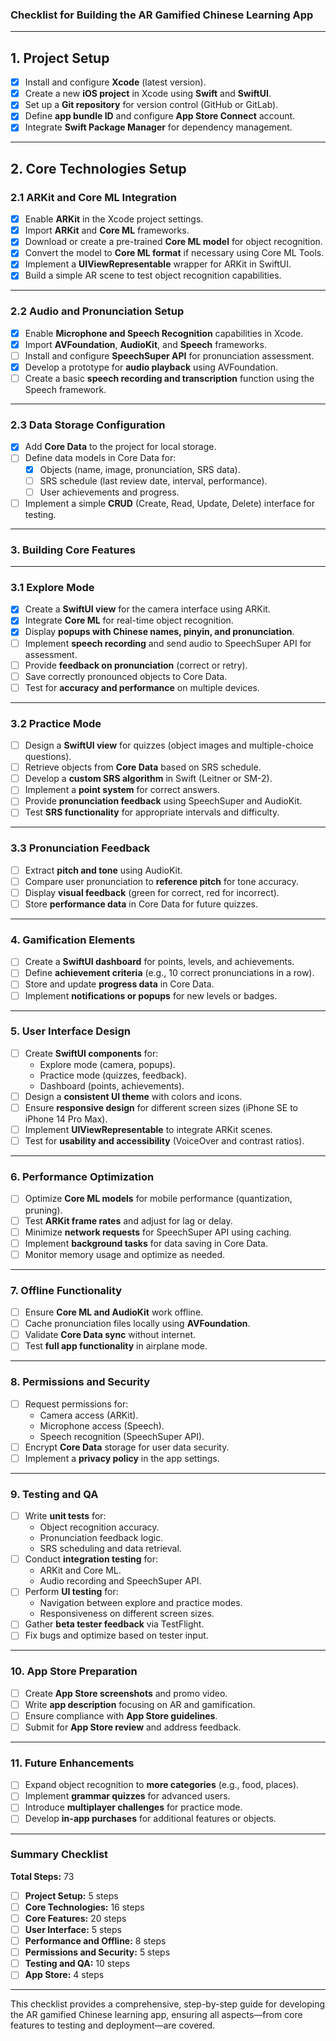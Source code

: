 ### **Checklist for Building the AR Gamified Chinese Learning App**

---

## **1. Project Setup**

- [x] Install and configure **Xcode** (latest version).  
- [x] Create a new **iOS project** in Xcode using **Swift** and **SwiftUI**.  
- [x] Set up a **Git repository** for version control (GitHub or GitLab).  
- [x] Define **app bundle ID** and configure **App Store Connect** account.  
- [x] Integrate **Swift Package Manager** for dependency management.  

---

## **2. Core Technologies Setup**

### **2.1 ARKit and Core ML Integration**

- [x] Enable **ARKit** in the Xcode project settings.  
- [x] Import **ARKit** and **Core ML** frameworks.  
- [x] Download or create a pre-trained **Core ML model** for object recognition.  
- [x] Convert the model to **Core ML format** if necessary using Core ML Tools.  
- [x] Implement a **UIViewRepresentable** wrapper for ARKit in SwiftUI.  
- [x] Build a simple AR scene to test object recognition capabilities.  

---

### **2.2 Audio and Pronunciation Setup**

- [x] Enable **Microphone and Speech Recognition** capabilities in Xcode.  
- [x] Import **AVFoundation**, **AudioKit**, and **Speech** frameworks.  
- [ ] Install and configure **SpeechSuper API** for pronunciation assessment.  
- [x] Develop a prototype for **audio playback** using AVFoundation.  
- [ ] Create a basic **speech recording and transcription** function using the Speech framework.  

---

### **2.3 Data Storage Configuration**

- [x] Add **Core Data** to the project for local storage.  
- [ ] Define data models in Core Data for:
  - [x] Objects (name, image, pronunciation, SRS data).  
  - [ ] SRS schedule (last review date, interval, performance).  
  - [ ] User achievements and progress.  
- [ ] Implement a simple **CRUD** (Create, Read, Update, Delete) interface for testing.  

---

### **3. Building Core Features**

---

### **3.1 Explore Mode**

- [x] Create a **SwiftUI view** for the camera interface using ARKit.  
- [x] Integrate **Core ML** for real-time object recognition.  
- [x] Display **popups with Chinese names, pinyin, and pronunciation**.  
- [ ] Implement **speech recording** and send audio to SpeechSuper API for assessment.  
- [ ] Provide **feedback on pronunciation** (correct or retry).  
- [ ] Save correctly pronounced objects to Core Data.  
- [ ] Test for **accuracy and performance** on multiple devices.  

---

### **3.2 Practice Mode**

- [ ] Design a **SwiftUI view** for quizzes (object images and multiple-choice questions).  
- [ ] Retrieve objects from **Core Data** based on SRS schedule.  
- [ ] Develop a **custom SRS algorithm** in Swift (Leitner or SM-2).  
- [ ] Implement a **point system** for correct answers.  
- [ ] Provide **pronunciation feedback** using SpeechSuper and AudioKit.  
- [ ] Test **SRS functionality** for appropriate intervals and difficulty.  

---

### **3.3 Pronunciation Feedback**

- [ ] Extract **pitch and tone** using AudioKit.  
- [ ] Compare user pronunciation to **reference pitch** for tone accuracy.  
- [ ] Display **visual feedback** (green for correct, red for incorrect).  
- [ ] Store **performance data** in Core Data for future quizzes.  

---

### **4. Gamification Elements**

- [ ] Create a **SwiftUI dashboard** for points, levels, and achievements.  
- [ ] Define **achievement criteria** (e.g., 10 correct pronunciations in a row).  
- [ ] Store and update **progress data** in Core Data.  
- [ ] Implement **notifications or popups** for new levels or badges.  

---

### **5. User Interface Design**

- [ ] Create **SwiftUI components** for:
  - Explore mode (camera, popups).  
  - Practice mode (quizzes, feedback).  
  - Dashboard (points, achievements).  
- [ ] Design a **consistent UI theme** with colors and icons.  
- [ ] Ensure **responsive design** for different screen sizes (iPhone SE to iPhone 14 Pro Max).  
- [ ] Implement **UIViewRepresentable** to integrate ARKit scenes.  
- [ ] Test for **usability and accessibility** (VoiceOver and contrast ratios).  

---

### **6. Performance Optimization**

- [ ] Optimize **Core ML models** for mobile performance (quantization, pruning).  
- [ ] Test **ARKit frame rates** and adjust for lag or delay.  
- [ ] Minimize **network requests** for SpeechSuper API using caching.  
- [ ] Implement **background tasks** for data saving in Core Data.  
- [ ] Monitor memory usage and optimize as needed.  

---

### **7. Offline Functionality**

- [ ] Ensure **Core ML and AudioKit** work offline.  
- [ ] Cache pronunciation files locally using **AVFoundation**.  
- [ ] Validate **Core Data sync** without internet.  
- [ ] Test **full app functionality** in airplane mode.  

---

### **8. Permissions and Security**

- [ ] Request permissions for:
  - Camera access (ARKit).  
  - Microphone access (Speech).  
  - Speech recognition (SpeechSuper API).  
- [ ] Encrypt **Core Data** storage for user data security.  
- [ ] Implement a **privacy policy** in the app settings.  

---

### **9. Testing and QA**

- [ ] Write **unit tests** for:
  - Object recognition accuracy.  
  - Pronunciation feedback logic.  
  - SRS scheduling and data retrieval.  
- [ ] Conduct **integration testing** for:
  - ARKit and Core ML.  
  - Audio recording and SpeechSuper API.  
- [ ] Perform **UI testing** for:
  - Navigation between explore and practice modes.  
  - Responsiveness on different screen sizes.  
- [ ] Gather **beta tester feedback** via TestFlight.  
- [ ] Fix bugs and optimize based on tester input.  

---

### **10. App Store Preparation**

- [ ] Create **App Store screenshots** and promo video.  
- [ ] Write **app description** focusing on AR and gamification.  
- [ ] Ensure compliance with **App Store guidelines**.  
- [ ] Submit for **App Store review** and address feedback.  

---

### **11. Future Enhancements**

- [ ] Expand object recognition to **more categories** (e.g., food, places).  
- [ ] Implement **grammar quizzes** for advanced users.  
- [ ] Introduce **multiplayer challenges** for practice mode.  
- [ ] Develop **in-app purchases** for additional features or objects.  

---

### **Summary Checklist**

**Total Steps:** 73  
- [ ] **Project Setup:** 5 steps  
- [ ] **Core Technologies:** 16 steps  
- [ ] **Core Features:** 20 steps  
- [ ] **User Interface:** 5 steps  
- [ ] **Performance and Offline:** 8 steps  
- [ ] **Permissions and Security:** 5 steps  
- [ ] **Testing and QA:** 10 steps  
- [ ] **App Store:** 4 steps  

---

This checklist provides a comprehensive, step-by-step guide for developing the AR gamified Chinese learning app, ensuring all aspects—from core features to testing and deployment—are covered.